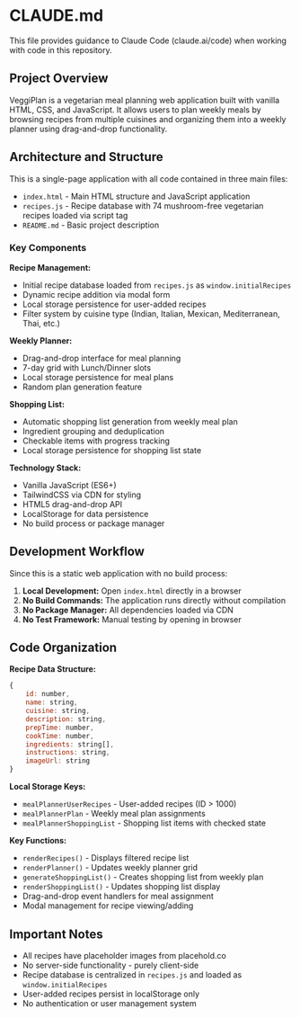 # CLAUDE.md

This file provides guidance to Claude Code (claude.ai/code) when working with code in this repository.

## Project Overview

VeggiPlan is a vegetarian meal planning web application built with vanilla HTML, CSS, and JavaScript. It allows users to plan weekly meals by browsing recipes from multiple cuisines and organizing them into a weekly planner using drag-and-drop functionality.

## Architecture and Structure

This is a single-page application with all code contained in three main files:
- `index.html` - Main HTML structure and JavaScript application
- `recipes.js` - Recipe database with 74 mushroom-free vegetarian recipes loaded via script tag
- `README.md` - Basic project description

### Key Components

**Recipe Management:**
- Initial recipe database loaded from `recipes.js` as `window.initialRecipes`
- Dynamic recipe addition via modal form
- Local storage persistence for user-added recipes
- Filter system by cuisine type (Indian, Italian, Mexican, Mediterranean, Thai, etc.)

**Weekly Planner:**
- Drag-and-drop interface for meal planning
- 7-day grid with Lunch/Dinner slots
- Local storage persistence for meal plans
- Random plan generation feature

**Shopping List:**
- Automatic shopping list generation from weekly meal plan
- Ingredient grouping and deduplication
- Checkable items with progress tracking
- Local storage persistence for shopping list state

**Technology Stack:**
- Vanilla JavaScript (ES6+)
- TailwindCSS via CDN for styling
- HTML5 drag-and-drop API
- LocalStorage for data persistence
- No build process or package manager

## Development Workflow

Since this is a static web application with no build process:

1. **Local Development:** Open `index.html` directly in a browser
2. **No Build Commands:** The application runs directly without compilation
3. **No Package Manager:** All dependencies loaded via CDN
4. **No Test Framework:** Manual testing by opening in browser

## Code Organization

**Recipe Data Structure:**
```javascript
{
    id: number,
    name: string,
    cuisine: string,
    description: string,
    prepTime: number,
    cookTime: number,
    ingredients: string[],
    instructions: string,
    imageUrl: string
}
```

**Local Storage Keys:**
- `mealPlannerUserRecipes` - User-added recipes (ID > 1000)
- `mealPlannerPlan` - Weekly meal plan assignments
- `mealPlannerShoppingList` - Shopping list items with checked state

**Key Functions:**
- `renderRecipes()` - Displays filtered recipe list
- `renderPlanner()` - Updates weekly planner grid
- `generateShoppingList()` - Creates shopping list from weekly plan
- `renderShoppingList()` - Updates shopping list display
- Drag-and-drop event handlers for meal assignment
- Modal management for recipe viewing/adding

## Important Notes

- All recipes have placeholder images from placehold.co
- No server-side functionality - purely client-side
- Recipe database is centralized in `recipes.js` and loaded as `window.initialRecipes`
- User-added recipes persist in localStorage only
- No authentication or user management system